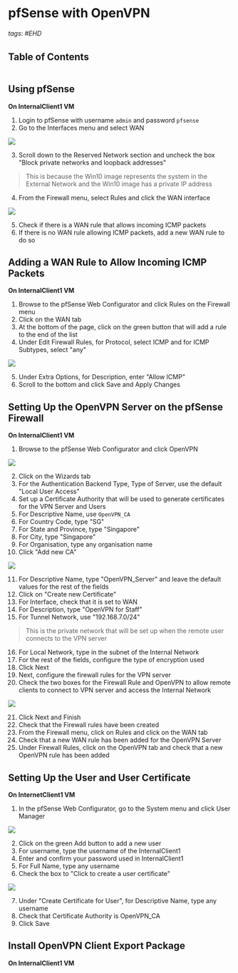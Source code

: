 # pfSense with OpenVPN

###### tags: #EHD 

## Table of Contents
```toc
```

## Using pfSense
**On InternalClient1 VM**
1. Login to pfSense with username `admin` and password `pfsense`
2. Go to the Interfaces menu and select WAN

![](https://i.imgur.com/4cGNdot.png)

3. Scroll down to the Reserved Network section and uncheck the box "Block private networks and loopback addresses"

> This is because the Win10 image represents the system in the External Network and the Win10 image has a private IP address

4. From the Firewall menu, select Rules and click the WAN interface

![](https://i.imgur.com/GZQCaSH.png)

5. Check if there is a WAN rule that allows incoming ICMP packets
6. If there is no WAN rule allowing ICMP packets, add a new WAN rule to do so

## Adding a WAN Rule to Allow Incoming ICMP Packets
**On InternalClient1 VM**
1. Browse to the pfSense Web Configurator and click Rules on the Firewall menu
2. Click on the WAN tab
3. At the bottom of the page, click on the green button that will add a rule to the end of the list
4. Under Edit Firewall Rules, for Protocol, select ICMP and for ICMP Subtypes, select "any"

![](https://i.imgur.com/nukzy5H.png)

5. Under Extra Options, for Description, enter "Allow ICMP"
6. Scroll to the bottom and click Save and Apply Changes

## Setting Up the OpenVPN Server on the pfSense Firewall
**On InternalClient1 VM**
1. Browse to the pfSense Web Configurator and click OpenVPN

![](https://i.imgur.com/HpL9pvn.png)

2. Click on the Wizards tab
3. For the Authentication Backend Type, Type of Server, use the default "Local User Access"
4. Set up a Certificate Authority that will be used to generate certificates for the VPN Server and Users
5. For Descriptive Name, use `OpenVPN_CA`
6. For Country Code, type "SG"
7. For State and Province, type "Singapore"
8. For City, type "Singapore"
9. For Organisation, type any organisation name
10. Click "Add new CA"

![](https://i.imgur.com/LjhUfM8.png)

11. For Descriptive Name, type "OpenVPN_Server" and leave the default values for the rest of the fields
12. Click on "Create new Certificate"
13. For Interface, check that it is set to WAN
14. For Description, type "OpenVPN for Staff"
15. For Tunnel Network, use "192.168.7.0/24"

> This is the private network that will be set up when the remote user connects to the VPN server
> 

16. For Local Network, type in the subnet of the Internal Network
17. For the rest of the fields, configure the type of encryption used
18. Click Next
19. Next, configure the firewall rules for the VPN server
20. Check the two boxes for the Firewall Rule and OpenVPN to allow remote clients to connect to VPN server and access the Internal Network

![](https://i.imgur.com/OC78fzx.png)

21. Click Next and Finish
22. Check that the Firewall rules have been created
23. From the Firewall menu, click on Rules and click on the WAN tab
24. Check that a new WAN rule has been added for the OpenVPN Server
25. Under Firewall Rules, click on the OpenVPN tab and check that a new OpenVPN rule has been added


## Setting Up the User and User Certificate
**On InternetClient1 VM**
1. In the pfSense Web Configurator, go to the System menu and click User Manager

![](https://i.imgur.com/CONEqbJ.png)

2. Click on the green Add button to add a new user
3. For username, type the username of the InternalClient1
4. Enter and confirm your password used in InternalClient1
5. For Full Name, type any username
6. Check the box to "Click to create a user certificate"

![](https://i.imgur.com/KbwiRJD.png)

7. Under "Create Certificate for User", for Descriptive Name, type any username
8. Check that Certificate Authority is OpenVPN_CA
9. Click Save

## Install OpenVPN Client Export Package
**On InternalClient1 VM**
